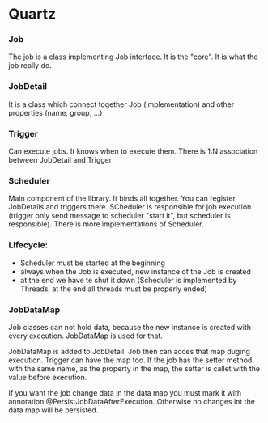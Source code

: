 Quartz
===============

### Job
The job is a class implementing Job interface. It is the "core". It is
what the job really do.

### JobDetail
It is a class which connect together Job (implementation) and
other properties (name, group, ...)

### Trigger
Can execute jobs. It knows when to execute them. There
is 1:N association between JobDetail and Trigger

### Scheduler
Main component of the library. It binds all together. You
can register JobDetails and triggers there. SCheduler is responsible for
job execution (trigger only send message to scheduler "start it", but scheduler
is responsible). There is more implementations of Scheduler.

### Lifecycle:
* Scheduler must be started at the beginning
* always when the Job is executed, new instance of the Job is created
* at the end we have te shut it down (Scheduler is implemented by Threads,
  at the end all threads must be properly ended)
  
### JobDataMap
Job classes can not hold data, because the new instance is created with 
every execution. JobDataMap is used for that.

JobDataMap is added to JobDetail. Job then can acces
that map duging execution. Trigger can have the map too.
If the job has the setter method with the same name,
as the property in the map, the setter is callet
with the value before execution.

If you want the job change data in the data map you must mark it with
annotation @PersistJobDataAfterExecution. Otherwise no changes int the
data map will be persisted.
